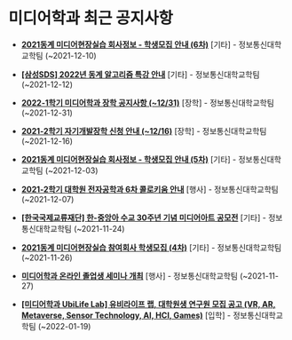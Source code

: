 # 미디어학과 최근 공지사항

* **[2021동계 미디어현장실습 회사정보 - 학생모집 안내 (6차)](https://media.ajou.ac.kr/media/board/board01.jsp?mode=view&amp;article_no=226498&amp;board_wrapper=%2Fmedia%2Fboard%2Fboard01.jsp&amp;pager.offset=0&amp;board_no=304)**
 [기타] - 정보통신대학교학팀 (~2021-12-10)

* **[[삼성SDS] 2022년 동계 알고리즘 특강 안내](https://media.ajou.ac.kr/media/board/board01.jsp?mode=view&amp;article_no=226420&amp;board_wrapper=%2Fmedia%2Fboard%2Fboard01.jsp&amp;pager.offset=0&amp;board_no=304)**
 [기타] - 정보통신대학교학팀 (~2021-12-12)

* **[2022-1학기 미디어학과 장학 공지사항 (~12/31)](https://media.ajou.ac.kr/media/board/board01.jsp?mode=view&amp;article_no=226399&amp;board_wrapper=%2Fmedia%2Fboard%2Fboard01.jsp&amp;pager.offset=0&amp;board_no=304)**
 [장학] - 정보통신대학교학팀 (~2021-12-31)

* **[2021-2학기 자기개발장학 신청 안내 (~12/16)](https://media.ajou.ac.kr/media/board/board01.jsp?mode=view&amp;article_no=226381&amp;board_wrapper=%2Fmedia%2Fboard%2Fboard01.jsp&amp;pager.offset=0&amp;board_no=304)**
 [장학] - 정보통신대학교학팀 (~2021-12-16)

* **[2021동계 미디어현장실습 회사정보 - 학생모집 안내 (5차)](https://media.ajou.ac.kr/media/board/board01.jsp?mode=view&amp;article_no=226279&amp;board_wrapper=%2Fmedia%2Fboard%2Fboard01.jsp&amp;pager.offset=0&amp;board_no=304)**
 [기타] - 정보통신대학교학팀 (~2021-12-03)

* **[2021-2학기 대학원 전자공학과 6차 콜로키움 안내](https://media.ajou.ac.kr/media/board/board01.jsp?mode=view&amp;article_no=226213&amp;board_wrapper=%2Fmedia%2Fboard%2Fboard01.jsp&amp;pager.offset=0&amp;board_no=304)**
 [행사] - 정보통신대학교학팀 (~2021-12-07)

* **[[한국국제교류재단] 한-중앙아 수교 30주년 기념 미디어아트 공모전](https://media.ajou.ac.kr/media/board/board01.jsp?mode=view&amp;article_no=226141&amp;board_wrapper=%2Fmedia%2Fboard%2Fboard01.jsp&amp;pager.offset=0&amp;board_no=304)**
 [기타] - 정보통신대학교학팀 (~2021-11-24)

* **[2021동계 미디어현장실습 참여회사 학생모집 (4차)](https://media.ajou.ac.kr/media/board/board01.jsp?mode=view&amp;article_no=226036&amp;board_wrapper=%2Fmedia%2Fboard%2Fboard01.jsp&amp;pager.offset=0&amp;board_no=304)**
 [기타] - 정보통신대학교학팀 (~2021-11-26)

* **[미디어학과 온라인 졸업생 세미나 개최](https://media.ajou.ac.kr/media/board/board01.jsp?mode=view&amp;article_no=226021&amp;board_wrapper=%2Fmedia%2Fboard%2Fboard01.jsp&amp;pager.offset=0&amp;board_no=304)**
 [행사] - 정보통신대학교학팀 (~2021-11-27)

* **[[미디어학과 UbiLife Lab] 유비라이프 랩, 대학원생 연구원 모집 공고 (VR, AR, Metaverse, Sensor Technology, AI, HCI, Games)](https://media.ajou.ac.kr/media/board/board01.jsp?mode=view&amp;article_no=226010&amp;board_wrapper=%2Fmedia%2Fboard%2Fboard01.jsp&amp;pager.offset=0&amp;board_no=304)**
 [입학] - 정보통신대학교학팀 (~2022-01-19)
